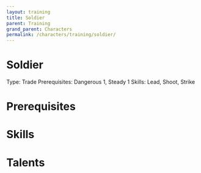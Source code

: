 ```yaml
---
layout: training
title: Soldier
parent: Training
grand_parent: Characters
permalink: /characters/training/soldier/
---
```


# Soldier

Type: Trade
Prerequisites: Dangerous 1, Steady 1
Skills: Lead, Shoot, Strike

# Prerequisites

# Skills

# Talents
